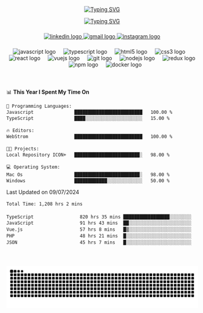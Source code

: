 

<!--
## Hi there 👋
**elvandiano/elvandiano** is a ✨ _special_ ✨ repository because its `README.md` (this file) appears on your GitHub profile.

Here are some ideas to get you started:

- 🔭 I’m currently working on ...
- 🌱 I’m currently learning ...
- 👯 I’m looking to collaborate on ...
- 🤔 I’m looking for help with ...
- 💬 Ask me about ...
- 📫 How to reach me: ...
- 😄 Pronouns: ...
- ⚡ Fun fact: ...
-->

<p align="center">
  <a href="https://git.io/typing-svg"><img src="https://readme-typing-svg.demolab.com?font=Fira+Code&pause=1000&center=true&vCenter=true&random=false&width=435&lines=Elvan+Diano" alt="Typing SVG" /></a>
</p>

<p align="center">
  <a href="https://git.io/typing-svg"><img src="https://readme-typing-svg.demolab.com?font=Fira+Code&pause=1000&center=true&vCenter=true&random=false&width=435&lines=Senior+Frontend+Engineer;6%2B+years+experience;Always+learning+new+things" alt="Typing SVG" /></a>
</p>

###

<div align="center">
  <a href="https://www.linkedin.com/in/elvan-diano-8b03638a/" target="_blank">
    <img src="https://img.shields.io/static/v1?message=LinkedIn&logo=linkedin&label=&color=0077B5&logoColor=white&labelColor=&style=for-the-badge" height="25" alt="linkedin logo"  />
  </a>
  <a href="mailto:elvandiano@gmail.com" target="_blank">
    <img src="https://img.shields.io/static/v1?message=Gmail&logo=gmail&label=&color=D14836&logoColor=white&labelColor=&style=for-the-badge" height="25" alt="gmail logo"  />
  </a>
  <a href="https://www.instagram.com/elvandiano/" target="_blank">
    <img src="https://img.shields.io/static/v1?message=Instagram&logo=instagram&label=&color=E4405F&logoColor=white&labelColor=&style=for-the-badge" height="25" alt="instagram logo"  />
  </a>
</div>

###

<div align="center">
  <img src="https://cdn.jsdelivr.net/gh/devicons/devicon/icons/javascript/javascript-original.svg" height="32" alt="javascript logo"  />
  <img width="12" />
  <img src="https://cdn.jsdelivr.net/gh/devicons/devicon/icons/typescript/typescript-original.svg" height="32" alt="typescript logo"  />
  <img width="12" />
  <img src="https://cdn.jsdelivr.net/gh/devicons/devicon/icons/html5/html5-original.svg" height="32" alt="html5 logo"  />
  <img width="12" />
  <img src="https://cdn.jsdelivr.net/gh/devicons/devicon/icons/css3/css3-original.svg" height="32" alt="css3 logo"  />
  <img width="12" />
  <img src="https://cdn.jsdelivr.net/gh/devicons/devicon/icons/react/react-original.svg" height="32" alt="react logo"  />
  <img width="12" />
  <img src="https://cdn.jsdelivr.net/gh/devicons/devicon/icons/vuejs/vuejs-original.svg" height="32" alt="vuejs logo"  />
  <img width="12" />
  <img src="https://cdn.jsdelivr.net/gh/devicons/devicon/icons/git/git-original.svg" height="32" alt="git logo"  />
  <img width="12" />
  <img src="https://cdn.jsdelivr.net/gh/devicons/devicon/icons/nodejs/nodejs-original.svg" height="32" alt="nodejs logo"  />
  <img width="12" />
  <img src="https://cdn.jsdelivr.net/gh/devicons/devicon/icons/redux/redux-original.svg" height="32" alt="redux logo"  />
  <img width="12" />
  <img src="https://cdn.jsdelivr.net/gh/devicons/devicon/icons/npm/npm-original-wordmark.svg" height="32" alt="npm logo"  />
  <img width="12" />
  <img src="https://cdn.jsdelivr.net/gh/devicons/devicon/icons/docker/docker-original.svg" height="32" alt="docker logo"  />
</div>

###

<br clear="both">

📊 **This Year I Spent My Time On** 

```text
💬 Programming Languages: 
Javascript               █████████████████████████   100.00 % 
TypeScript               ████░░░░░░░░░░░░░░░░░░░░░   15.00 % 

🔥 Editors: 
WebStrom                 █████████████████████████   100.00 % 

🐱‍💻 Projects: 
Local Repository ICON+   ████████████████████████░   98.00 % 

💻 Operating System: 
Mac Os                   ████████████████████████░   98.00 %
Windows                  ████████████░░░░░░░░░░░░░   50.00 %  
```


 Last Updated on 09/07/2024
<!--END_SECTION:waka1-->

<!--START_SECTION:waka2-->

```txt
Total Time: 1,208 hrs 2 mins

TypeScript                 820 hrs 35 mins █████████████████░░░░░░░░   67.36 %
JavaScript                 91 hrs 43 mins  ██░░░░░░░░░░░░░░░░░░░░░░░   07.53 %
Vue.js                     57 hrs 8 mins   █▒░░░░░░░░░░░░░░░░░░░░░░░   04.69 %
PHP                        48 hrs 21 mins  █░░░░░░░░░░░░░░░░░░░░░░░░   03.97 %
JSON                       45 hrs 7 mins   █░░░░░░░░░░░░░░░░░░░░░░░░   03.70 %
```

<!--END_SECTION:waka2-->

<br clear="both">

<!--
<div align="center">
  <img src="https://github-readme-streak-stats.herokuapp.com/?user=fiqrisr&theme=ayu-mirage&hide_border=false" height="160" />
</div>
-->

###

<img src="https://raw.githubusercontent.com/fiqrisr/fiqrisr/output/snake.svg" alt="Snake animation" />

###
